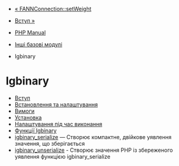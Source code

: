 - [« FANNConnection::setWeight](fannconnection.setweight.md)
- [Вступ »](intro.igbinary.md)

- [PHP Manual](index.md)
- [Інші базові модулі](refs.basic.other.md)
- Igbinary

# Igbinary

- [Вступ](intro.igbinary.md)
- [Встановлення та налаштування](igbinary.setup.md)
- [Вимоги](igbinary.requirements.md)
- [Установка](igbinary.installation.md)
- [Налаштування під час виконання](igbinary.configuration.md)
- [Функції Igbinary](ref.igbinary.md)
- [igbinary_serialize](function.igbinary-serialize.md) — Створює
компактне, двійкове уявлення значення, що зберігається
- [igbinary_unserialize](function.igbinary-unserialize.md) -
Створює значення PHP із збереженого уявлення функцією
igbinary_serialize
